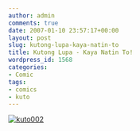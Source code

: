 ```yaml
---
author: admin
comments: true
date: 2007-01-10 23:57:17+00:00
layout: post
slug: kutong-lupa-kaya-natin-to
title: Kutong Lupa - Kaya Natin To!
wordpress_id: 1568
categories:
- Comic
tags:
- comics
- kuto
---
```


[![kuto002](http://www.reengo.com/wp-content/uploads/2014/04/kuto002.jpg)](http://www.reengo.com/wp-content/uploads/2014/04/kuto002.jpg)
